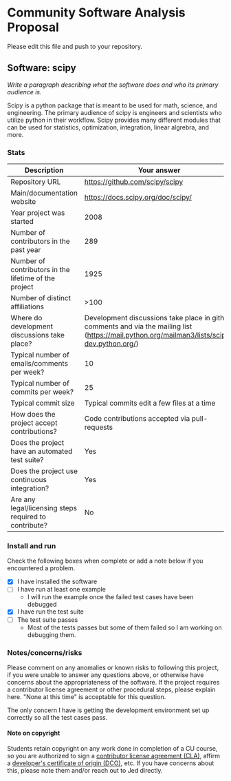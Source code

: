 # Community Software Analysis Proposal
Please edit this file and push to your repository.

## Software: scipy

*Write a paragraph describing what the software does and who its
primary audience is.*

Scipy is a python package that is meant to be used for math, science, and engineering. The primary audience of scipy is engineers and scientists who utilize python in their workflow. Scipy provides many different modules that can be used for statistics, optimization, integration, linear algrebra, and more. 

### Stats

| Description | Your answer |
|---------|-----------|
| Repository URL | https://github.com/scipy/scipy  |
| Main/documentation website | https://docs.scipy.org/doc/scipy/   |
| Year project was started |  2008 |
| Number of contributors in the past year | 289 |
| Number of contributors in the lifetime of the project | 1925  |
| Number of distinct affiliations | >100 |
| Where do development discussions take place? | Development discussions take place in github comments and via the mailing list (https://mail.python.org/mailman3/lists/scipy-dev.python.org/)  |
| Typical number of emails/comments per week? | 10  |
| Typical number of commits per week? | 25 |
| Typical commit size | Typical commits edit a few files at a time |
| How does the project accept contributions? | Code contributions accepted via pull-requests  |
| Does the project have an automated test suite? | Yes |
| Does the project use continuous integration? | Yes |
| Are any legal/licensing steps required to contribute? | No |

### Install and run

Check the following boxes when complete or add a note below if you
encountered a problem.

- [x] I have installed the software
- [ ] I have run at least one example
    - I will run the example once the failed test cases have been debugged
- [x] I have run the test suite
- [ ] The test suite passes
    - Most of the tests passes but some of them failed so I am working on debugging them. 

### Notes/concerns/risks

Please comment on any anomalies or known risks to following this
project, if you were unable to answer any questions above, or
otherwise have concerns about the appropriateness of the software.  If
the project requires a contributor license agreement or other
procedural steps, please explain here.  "None at this time" is
acceptable for this question.

The only concern I have is getting the development environment set up correctly so all the test cases pass.

#### Note on copyright
Students retain copyright on any work done in completion of a CU
course, so you are authorized to sign a [contributor license
agreement (CLA)](https://en.wikipedia.org/wiki/Contributor_License_Agreement),
affirm a [developer's certificate of
origin (DCO)](https://en.wikipedia.org/wiki/Developer_Certificate_of_Origin),
etc.  If you have concerns about this, please note them and/or reach
out to Jed directly.
